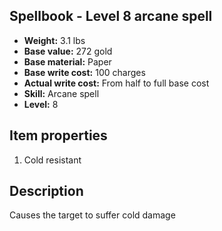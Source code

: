## Spellbook - Level 8 arcane spell

- **Weight:** 3.1 lbs
- **Base value:** 272 gold
- **Base material:** Paper
- **Base write cost:** 100 charges
- **Actual write cost:** From half to full base cost
- **Skill:** Arcane spell
- **Level:** 8

## Item properties

1. Cold resistant

## Description

Causes the target to suffer cold damage
